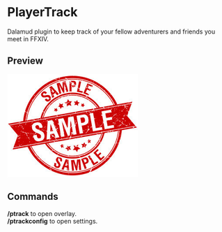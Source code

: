 # PlayerTrack

Dalamud plugin to keep track of your fellow adventurers and friends you meet in FFXIV.

## Preview

![image](assets/preview.jpg)<br>

## Commands

**/ptrack** to open overlay.<br>
**/ptrackconfig** to open settings.<br>

